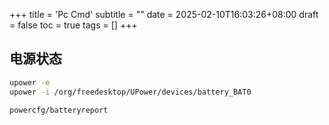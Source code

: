 +++
title = 'Pc Cmd'
subtitle = ""
date = 2025-02-10T16:03:26+08:00
draft = false
toc = true
tags = []
+++

## 电源状态

```bash
upower -e
upower -i /org/freedesktop/UPower/devices/battery_BAT0
```

```cmd
powercfg/batteryreport
```

